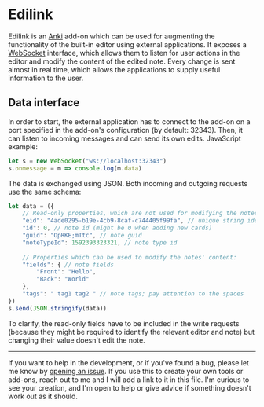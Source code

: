 # Edilink

Edilink is an [Anki](https://apps.ankiweb.net/) add-on which can be used for augmenting the functionality of the built-in editor using external
applications. It exposes a [WebSocket](https://developer.mozilla.org/en-US/docs/Web/API/WebSockets_API) interface, which allows them to listen for user actions in the editor and modify
the content of the edited note. Every change is sent almost in real time, which allows the applications to supply useful
information to the user.
<!-- TODO: It can also be used as a base for other add-ons which utilize the user's browser to display content relevant
to the user's input, in a straightforward way and without difficult configuration. -->

## Data interface
In order to start, the external application has to connect to the add-on on a port specified in the add-on's configuration
(by default: 32343). Then, it can listen to incoming messages and can send its own edits. JavaScript example:
```javascript
let s = new WebSocket("ws://localhost:32343")
s.onmessage = m => console.log(m.data)
```
The data is exchanged using JSON. Both incoming and outgoing requests use the same schema:
```javascript
let data = ({
    // Read-only properties, which are not used for modifying the notes:
    "eid": "4ade0295-b19e-4cb9-8caf-c744405f99fa", // unique string identyfing the editor instance
    "id": 0, // note id (might be 0 when adding new cards)
    "guid": "OpRKE;mTtc", // note guid 
    "noteTypeId": 1592393323321, // note type id
    
    // Properties which can be used to modify the notes' content:
    "fields": { // note fields
        "Front": "Hello", 
        "Back": "World"
    },
    "tags": " tag1 tag2 " // note tags; pay attention to the spaces
})
s.send(JSON.stringify(data))
```
To clarify, the read-only fields have to be included in the write requests (because they might be required to identify
the relevant editor and note) but changing their value doesn't edit the note.

<!-- TODO
## Example app
The [example/](example/) directory contains a simple web app which essentially duplicates the functionality of the editor and displays a log of exchanged messages. If you want to try it out, install the add-on, open Anki and an editor, and open the website in your browser. Everything should connect automatically.
![This is an image](example/screenshot.png)
-->

<hr>

If you want to help in the development, or if you've found a bug, please let me know by 
[opening an issue](https://github.com/atmatto/edilink/issues/new). If you use this to create your own
tools or add-ons, reach out to me and I will add a link to it in this file. I'm curious to see your creation,
and I'm open to help or give advice if something doesn't work out as it should.